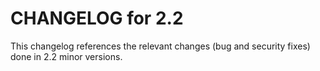 CHANGELOG for 2.2
=================

This changelog references the relevant changes (bug and security fixes) done
in 2.2 minor versions.

